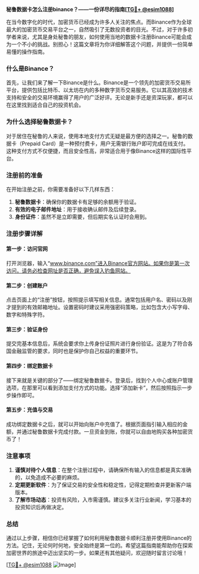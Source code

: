 **秘鲁数据卡怎么注册binance？——一份详尽的指南[[TG💪+ @esim1088](https://t.me/s/esim1088)]**

在当今数字化的时代，加密货币已经成为许多人关注的焦点。而Binance作为全球最大的加密货币交易平台之一，自然吸引了无数投资者的目光。不过，对于许多初学者来说，尤其是身处秘鲁的朋友，如何使用当地的数据卡注册Binance可能会成为一个不小的挑战。别担心！这篇文章将为你详细解答这个问题，并提供一份简单易懂的操作指南。

### 什么是Binance？

首先，让我们来了解一下Binance是什么。Binance是一个领先的加密货币交易所平台，提供包括比特币、以太坊在内的多种数字货币交易服务。它以其高效的技术支持和安全的交易环境赢得了用户的广泛好评。无论是新手还是资深玩家，都可以在这里找到适合自己的投资机会。

### 为什么选择秘鲁数据卡？

对于居住在秘鲁的人来说，使用本地支付方式无疑是最方便的选择之一。秘鲁的数据卡（Prepaid Card）是一种预付费卡，用户无需银行账户即可完成在线支付。这种支付方式不仅便捷，而且安全性高，非常适合用于像Binance这样的国际性平台。

### 注册前的准备

在开始注册之前，你需要准备好以下几样东西：
1. **秘鲁数据卡**：确保你的数据卡有足够的余额用于验证。
2. **有效的电子邮件地址**：用于接收确认邮件及后续登录。
3. **身份证件**：虽然不是立即需要，但后期实名认证时会用到。

### 注册步骤详解

#### 第一步：访问官网
打开浏览器，输入“www.binance.com”进入Binance官方网站。如果你是第一次访问，请务必检查网址是否正确，避免误入钓鱼网站。

#### 第二步：创建账户
点击页面上的“注册”按钮，按照提示填写相关信息。通常包括用户名、密码以及刚才提到的有效邮箱地址。设置密码时建议采用强密码策略，比如包含大小写字母、数字和特殊字符。

#### 第三步：验证身份
提交完基本信息后，系统会要求你上传身份证照片进行身份验证。这是为了符合各国金融监管的要求，同时也是保护你自己权益的重要环节。

#### 第四步：绑定数据卡
接下来就是关键的部分了——绑定秘鲁数据卡。登录后，找到个人中心或账户管理选项，在那里可以看到添加支付方式的功能。选择“添加新卡”，然后按照指示一步步操作即可。

#### 第五步：充值与交易
成功绑定数据卡之后，就可以开始向账户中充值了。根据页面指引输入相应的金额，并通过秘鲁数据卡完成付款。一旦资金到账，你就可以自由地购买各种加密货币了！

### 注意事项

1. **谨慎对待个人信息**：在整个注册过程中，请确保所有输入的信息都是真实准确的，以免造成不必要的麻烦。
2. **定期更新软件**：为了保证交易的安全性和稳定性，记得定期检查并更新客户端版本。
3. **了解市场动态**：投资有风险，入市需谨慎。建议多关注行业新闻，学习基本的投资知识后再做决定。

### 总结

通过以上步骤，相信你已经掌握了如何利用秘鲁数据卡顺利注册并使用Binance的方法。记住，无论何时何地，安全始终是第一位的。希望这篇指南能帮助你在探索加密世界的旅途中迈出坚实的一步。如果还有其他疑问，欢迎随时留言讨论哦！

[[TG💪+ @esim1088](https://t.me/s/esim1088) ![Image](https://i.postimg.cc/4NQfJmqS/Snipaste-2025-05-13-00-14-12.png)]